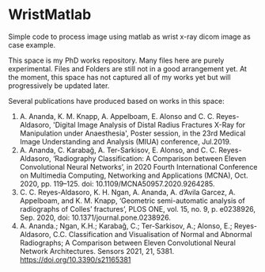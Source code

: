 # WristMatlab
Simple code to process image using matlab as wrist x-ray dicom image as case example.

This space is my PhD works repository. Many files here are purely experimental. 
Files and Folders are still not in a good arrangement yet.
At the moment, this space has not captured all of my works yet but will progressively be updated later. 

Several publications have produced based on works in this space: 
1.  A. Ananda, K. M. Knapp, A. Appelboam, E. Alonso and C. C. Reyes-Aldasoro, 'Digital Image Analysis of Distal Radius Fractures X-Ray for Manipulation under Anaesthesia', Poster session, in the 23rd Medical Image Understanding and Analysis (MIUA) conference, Jul.2019.
2.  A. Ananda, C. Karabağ, A. Ter-Sarkisov, E. Alonso, and C. C. Reyes-Aldasoro, ‘Radiography Classification: A Comparison between Eleven Convolutional Neural Networks’, in 2020 Fourth International Conference on Multimedia Computing, Networking and Applications (MCNA), Oct. 2020, pp. 119–125. doi: 10.1109/MCNA50957.2020.9264285.
3. C. C. Reyes-Aldasoro, K. H. Ngan, A. Ananda, A. d’Avila Garcez, A. Appelboam, and K. M. Knapp, ‘Geometric semi-automatic analysis of radiographs of Colles’ fractures’, PLOS ONE, vol. 15, no. 9, p. e0238926, Sep. 2020, doi: 10.1371/journal.pone.0238926.
4. A. Ananda.; Ngan, K.H.; Karabağ, C.; Ter-Sarkisov, A.; Alonso, E.; Reyes-Aldasoro, C.C. Classification and Visualisation of Normal and Abnormal Radiographs; A Comparison between Eleven Convolutional Neural Network Architectures. Sensors 2021, 21, 5381. https://doi.org/10.3390/s21165381
